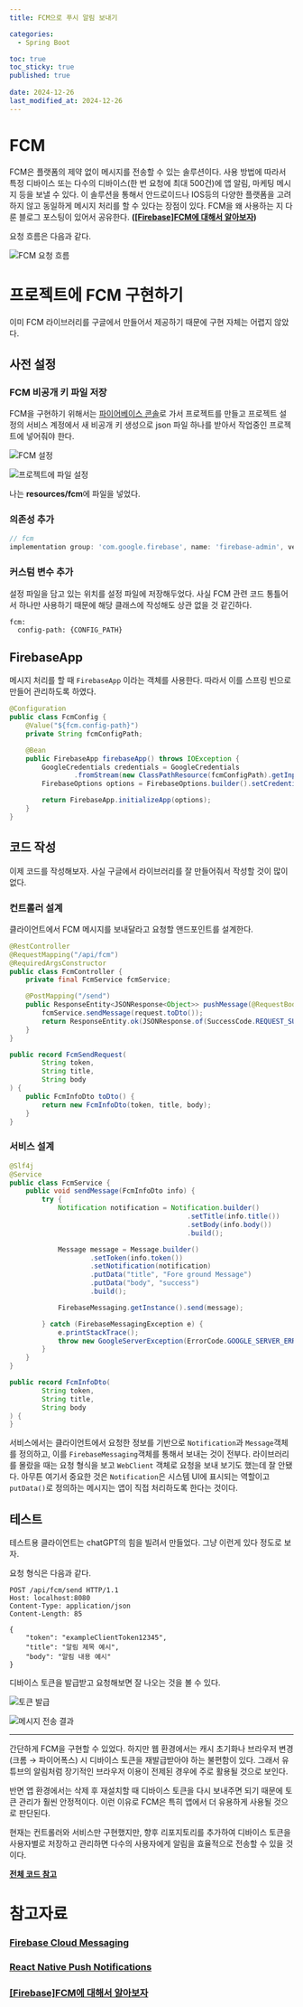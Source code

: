 ```yaml
---
title: FCM으로 푸시 알림 보내기

categories:
  - Spring Boot

toc: true
toc_sticky: true
published: true
 
date: 2024-12-26
last_modified_at: 2024-12-26
---
```


# FCM

FCM은 플랫폼의 제약 없이 메시지를 전송할 수 있는 솔루션이다. 사용 방법에 따라서 특정 디바이스 또는 다수의 디바이스(한 번 요청에 최대 500건)에 앱 알림, 마케팅 메시지 등을 보낼 수 있다. 이 솔루션을 통해서 안드로이드나 IOS등의 다양한 플랫폼을 고려하지 않고 동일하게 메시지 처리를 할 수 있다는 장점이 있다. FCM을 왜 사용하는 지 다룬 블로그 포스팅이 있어서 공유한다. **([\[Firebase\]FCM에 대해서 알아보자](https://donghun.dev/Firebase-Cloud-Messaging))**

요청 흐름은 다음과 같다.

![FCM 요청 흐름](/assets/images/fcm_03.png)

# 프로젝트에 FCM 구현하기

이미 FCM 라이브러리를 구글에서 만들어서 제공하기 때문에 구현 자체는 어렵지 않았다.

## 사전 설정

### FCM 비공개 키 파일 저장

FCM을 구현하기 위해서는 [파이어베이스 콘솔](https://console.firebase.google.com/)로 가서 프로젝트를 만들고 프로젝트 설정의 서비스 계정에서 새 비공개 키 생성으로 json 파일 하나를 받아서 작업중인 프로젝트에 넣어줘야 한다.

![FCM 설정](/assets/images/fcm_01.png)


![프로젝트에 파일 설정](/assets/images/fcm_02.png)

나는 **resources/fcm**에 파일을 넣었다.

### 의존성 추가

```groovy
// fcm
implementation group: 'com.google.firebase', name: 'firebase-admin', version: '9.4.2'
```

### 커스텀 변수 추가

설정 파일을 담고 있는 위치를 설정 파일에 저장해두었다. 사실 FCM 관련 코드 통틀어서 하나만 사용하기 때문에 해당 클래스에 작성해도 상관 없을 것 같긴하다.

```
fcm:
  config-path: {CONFIG_PATH}
```

## FirebaseApp

메시지 처리를 할 때 `FirebaseApp` 이라는 객체를 사용한다. 따라서 이를 스프링 빈으로 만들어 관리하도록 하였다.

```java
@Configuration
public class FcmConfig {
    @Value("${fcm.config-path}")
    private String fcmConfigPath;

    @Bean
    public FirebaseApp firebaseApp() throws IOException {
        GoogleCredentials credentials = GoogleCredentials
                .fromStream(new ClassPathResource(fcmConfigPath).getInputStream());
        FirebaseOptions options = FirebaseOptions.builder().setCredentials(credentials).build();

        return FirebaseApp.initializeApp(options);
    }
}
```

## 코드 작성

이제 코드를 작성해보자. 사실 구글에서 라이브러리를 잘 만들어줘서 작성할 것이 많이 없다. 

### 컨트롤러 설계

클라이언트에서 FCM 메시지를 보내달라고 요청할 앤드포인트를 설계한다.

```java
@RestController
@RequestMapping("/api/fcm")
@RequiredArgsConstructor
public class FcmController {
    private final FcmService fcmService;

    @PostMapping("/send")
    public ResponseEntity<JSONResponse<Object>> pushMessage(@RequestBody FcmSendRequest request) {
        fcmService.sendMessage(request.toDto());
        return ResponseEntity.ok(JSONResponse.of(SuccessCode.REQUEST_SUCCESS, null));
    }
}

public record FcmSendRequest(
        String token,
        String title,
        String body
) {
    public FcmInfoDto toDto() {
        return new FcmInfoDto(token, title, body);
    }
}
```

### 서비스 설계

```java
@Slf4j
@Service
public class FcmService {
    public void sendMessage(FcmInfoDto info) {
        try {
            Notification notification = Notification.builder()
                                            .setTitle(info.title())
                                            .setBody(info.body())
                                            .build();

            Message message = Message.builder()
                    .setToken(info.token())
                    .setNotification(notification)
                    .putData("title", "Fore ground Message")
                    .putData("body", "success")
                    .build();

            FirebaseMessaging.getInstance().send(message);

        } catch (FirebaseMessagingException e) {
            e.printStackTrace();
            throw new GoogleServerException(ErrorCode.GOOGLE_SERVER_ERROR);
        }
    }
}

public record FcmInfoDto(
        String token,
        String title,
        String body
) {
}
```

서비스에서는 클라이언트에서 요청한 정보를 기반으로 `Notification`과 `Message`객체를 정의하고, 이를 `FirebaseMessaging`객체를 통해서 보내는 것이 전부다. 라이브러리를 몰랐을 때는 요청 형식을 보고 `WebClient` 객체로 요청을 보내 보기도 했는데 잘 안됐다. 아무튼 여기서 중요한 것은 `Notification`은 시스템 UI에 표시되는 역할이고 `putData()`로 정의하는 메시지는 앱이 직접 처리하도록 한다는 것이다.

## 테스트

테스트용 클라이언트는 chatGPT의 힘을 빌려서 만들었다. 그냥 이런게 있다 정도로 보자.

<script src="https://gist.github.com/sehako/fd7644528caad74af76a7780adb18815.js"></script>

요청 형식은 다음과 같다.

```
POST /api/fcm/send HTTP/1.1
Host: localhost:8080
Content-Type: application/json
Content-Length: 85

{
    "token": "exampleClientToken12345",
    "title": "알림 제목 예시",
    "body": "알림 내용 예시"
}
```

디바이스 토큰을 발급받고 요청해보면 잘 나오는 것을 볼 수 있다.

![토큰 발급](/assets/images/fcm_04.png)

![메시지 전송 결과](/assets/images/fcm_05.png)

---

간단하게 FCM을 구현할 수 있었다. 하지만 웹 환경에서는 캐시 초기화나 브라우저 변경(크롬 → 파이어폭스) 시 디바이스 토큰을 재발급받아야 하는 불편함이 있다. 그래서 유튜브의 알림처럼 장기적인 브라우저 이용이 전제된 경우에 주로 활용될 것으로 보인다. 

반면 앱 환경에서는 삭제 후 재설치할 때 디바이스 토큰을 다시 보내주면 되기 때문에 토큰 관리가 훨씬 안정적이다. 이런 이유로 FCM은 특히 앱에서 더 유용하게 사용될 것으로 판단된다.

현재는 컨트롤러와 서비스만 구현했지만, 향후 리포지토리를 추가하여 디바이스 토큰을 사용자별로 저장하고 관리하면 다수의 사용자에게 알림을 효율적으로 전송할 수 있을 것이다.

**[전체 코드 참고](https://github.com/sehako/playground/tree/feature/10)**  

# 참고자료

### [Firebase Cloud Messaging](https://firebase.google.com/docs/cloud-messaging?hl=ko)

### [React Native Push Notifications](https://dev.to/jakubkoci/react-native-push-notifications-313i)

### [\[Firebase\]FCM에 대해서 알아보자](https://donghun.dev/Firebase-Cloud-Messaging)